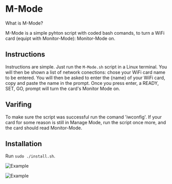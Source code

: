 # M-Mode
What is M-Mode?

M-Mode is a simple pyhton script with coded bash comands, to turn a WiFi card (equipt with Monitor-Mode): Monitor-Mode on.

## Instructions

Instructions are simple. Just run the `M-Mode.sh` script in a Linux terminal.
You will then be shown a list of network conections: chose your WiFi card name to be entered.
You will then be asked to enter the {name} of your WiFi card, copy and paste the name in the prompt.
Once you press enter, a READY, SET, GO, prompt will turn the card's Monitor Mode on.

## Varifing 

To make sure the script was successful run the comand 'iwconfig'.
If your card for some reason is still in Manage Mode, run the script once more, and the card should read Monitor-Mode. 

## Installation

Run `sudo ./install.sh`.

![Example](/Image/ScreenShot.xcf "Example")

![Example](/Image/2ScreenShot.png "Example")
